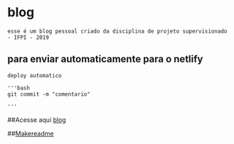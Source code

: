 # blog

	esse é um blog pessoal criado da disciplina de projeto supervisionado - IFPI - 2019

## para enviar automaticamente para o netlify

	deploy automatico

	'''bash
	git commit -m "comentario"

	'''

	
##Acesse aqui
	[blog](https:/sanyowild.netlify.com)

##[Makereadme](https:/www.makereadme.com/)
